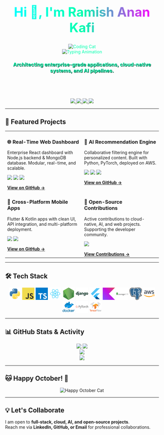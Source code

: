 <div align="center" style="background: url('https://media.giphy.com/media/26tPplGWjN0xLybiU/giphy.gif') no-repeat center center; background-size: cover; padding: 50px 20px; border-radius: 15px; color:#00ffae; animation: backgroundAnimation 20s linear infinite;">
  <!-- Hero Section -->
  <h1 style="font-size:3em; background: linear-gradient(90deg, #00ffff, #00ffae, #ff00ff); -webkit-background-clip: text; color: transparent; animation: gradientAnimation 3s infinite alternate;">
    Hi 👋, I'm Ramish Anan Kafi
  </h1>
  
  <img src="https://media.giphy.com/media/JIX9t2j0ZTN9S/giphy.gif" width="120" alt="Coding Cat"/>
  
  <!-- Typing Animation -->
  <br/>
  <img src="https://readme-typing-svg.herokuapp.com?font=Fira+Code&size=28&pause=1000&color=00ffff&width=500&lines=Full-Stack+Developer;Cloud+%26+AI+Explorer;Open-Source+Contributor" alt="Typing Animation"/>
  
  <h3 style="text-shadow: 1px 1px #000000;">Architecting enterprise-grade applications, cloud-native systems, and AI pipelines.</h3>
</div>

<p align="center" style="margin-top:15px;">
  <!-- Social Links -->
  <a href="https://linkedin.com/in/ramishanan-kafi" target="_blank">
    <img src="https://img.shields.io/badge/LinkedIn-0077B5?style=for-the-badge&logo=linkedin&logoColor=white"/>
  </a>
  <a href="https://github.com/kafi003" target="_blank">
    <img src="https://img.shields.io/badge/GitHub-181717?style=for-the-badge&logo=github&logoColor=white"/>
  </a>
  <a href="https://twitter.com/" target="_blank">
    <img src="https://img.shields.io/badge/Twitter-1DA1F2?style=for-the-badge&logo=twitter&logoColor=white"/>
  </a>
  <a href="mailto:rakafi003@gmail.com">
    <img src="https://img.shields.io/badge/Email-D14836?style=for-the-badge&logo=gmail&logoColor=white"/>
  </a>
</p>

---

## 🚀 Featured Projects

<table>
  <tr>
    <td width="50%" valign="top">
      <h3>🌐 Real-Time Web Dashboard</h3>
      <p>Enterprise React dashboard with Node.js backend & MongoDB database. Modular, real-time, and scalable.</p>
      <p>
        <img src="https://img.shields.io/badge/React-20232A?style=for-the-badge&logo=react&logoColor=61DAFB"/>
        <img src="https://img.shields.io/badge/Node.js-339933?style=for-the-badge&logo=nodedotjs&logoColor=white"/>
        <img src="https://img.shields.io/badge/MongoDB-4EA94B?style=for-the-badge&logo=mongodb&logoColor=white"/>
      </p>
      <a href="https://github.com/kafi003/your-repo-link" target="_blank"><strong>View on GitHub →</strong></a>
    </td>
    <td width="50%" valign="top">
      <h3>🤖 AI Recommendation Engine</h3>
      <p>Collaborative filtering engine for personalized content. Built with Python, PyTorch, deployed on AWS.</p>
      <p>
        <img src="https://img.shields.io/badge/Python-3776AB?style=for-the-badge&logo=python&logoColor=white"/>
        <img src="https://img.shields.io/badge/PyTorch-EE4C2C?style=for-the-badge&logo=pytorch&logoColor=white"/>
        <img src="https://img.shields.io/badge/AWS-232F3E?style=for-the-badge&logo=amazon-aws&logoColor=white"/>
      </p>
      <a href="https://github.com/kafi003/your-repo-link" target="_blank"><strong>View on GitHub →</strong></a>
    </td>
  </tr>
  <tr>
    <td width="50%" valign="top">
      <h3>📱 Cross-Platform Mobile Apps</h3>
      <p>Flutter & Kotlin apps with clean UI, API integration, and multi-platform deployment.</p>
      <p>
        <img src="https://img.shields.io/badge/Flutter-02569B?style=for-the-badge&logo=flutter&logoColor=white"/>
        <img src="https://img.shields.io/badge/Kotlin-7F52FF?style=for-the-badge&logo=kotlin&logoColor=white"/>
      </p>
      <a href="https://github.com/kafi003/flutter-experiments" target="_blank"><strong>View on GitHub →</strong></a>
    </td>
    <td width="50%" valign="top">
      <h3>🌟 Open-Source Contributions</h3>
      <p>Active contributions to cloud-native, AI, and web projects. Supporting the developer community.</p>
      <p>
        <img src="https://img.shields.io/badge/GitHub-181717?style=for-the-badge&logo=github&logoColor=white"/>
      </p>
      <a href="https://github.com/kafi003" target="_blank"><strong>View Contributions →</strong></a>
    </td>
  </tr>
</table>

---

## 🛠️ Tech Stack

<div align="center">
  <img src="https://raw.githubusercontent.com/github/explore/main/topics/python/python.png" width="40" height="40"/>
  <img src="https://raw.githubusercontent.com/github/explore/main/topics/javascript/javascript.png" width="40" height="40"/>
  <img src="https://raw.githubusercontent.com/github/explore/main/topics/typescript/typescript.png" width="40" height="40"/>
  <img src="https://raw.githubusercontent.com/github/explore/main/topics/react/react.png" width="40" height="40"/>
  <img src="https://raw.githubusercontent.com/github/explore/main/topics/nodejs/nodejs.png" width="40" height="40"/>
  <img src="https://raw.githubusercontent.com/github/explore/main/topics/django/django.png" width="40" height="40"/>
  <img src="https://raw.githubusercontent.com/github/explore/main/topics/flutter/flutter.png" width="40" height="40"/>
  <img src="https://raw.githubusercontent.com/github/explore/main/topics/kotlin/kotlin.png" width="40" height="40"/>
  <img src="https://raw.githubusercontent.com/github/explore/main/topics/mongodb/mongodb.png" width="40" height="40"/>
  <img src="https://raw.githubusercontent.com/github/explore/main/topics/postgresql/postgresql.png" width="40" height="40"/>
  <img src="https://raw.githubusercontent.com/github/explore/main/topics/aws/aws.png" width="40" height="40"/>
  <img src="https://raw.githubusercontent.com/github/explore/main/topics/docker/docker.png" width="40" height="40"/>
  <img src="https://raw.githubusercontent.com/github/explore/main/topics/pytorch/pytorch.png" width="40" height="40"/>
  <img src="https://raw.githubusercontent.com/github/explore/main/topics/tensorflow/tensorflow.png" width="40" height="40"/>
</div>

---

## 📊 GitHub Stats & Activity

<div align="center">
  <img src="https://github-readme-stats.vercel.app/api?username=kafi003&show_icons=true&theme=radical&count_private=true&hide_border=true"/>
  <img src="https://github-readme-stats.vercel.app/api/top-langs/?username=kafi003&layout=compact&theme=radical&hide_border=true"/>
  <br/>
  <img src="https://github-readme-streak-stats.herokuapp.com/?user=kafi003&theme=radical&hide_border=true"/>
  <br/>
  <img src="https://github-readme-activity-graph.vercel.app/graph?username=kafi003&theme=github-dark&hide_border=true"/>
</div>

---

## 🐱 Happy October! 🎃

<div align="center">
  <img src="https://media.giphy.com/media/13borq7Zo2kulO/giphy.gif" width="200" alt="Happy October Cat"/>
</div>

---

## 💡 Let's Collaborate

I am open to **full-stack, cloud, AI, and open-source projects**.  
Reach me via **LinkedIn, GitHub, or Email** for professional collaborations.

<style>
@keyframes gradientAnimation {
  0% { background-position: 0% }
  50% { background-position: 100% }
  100% { background-position: 0% }
}
</style>
